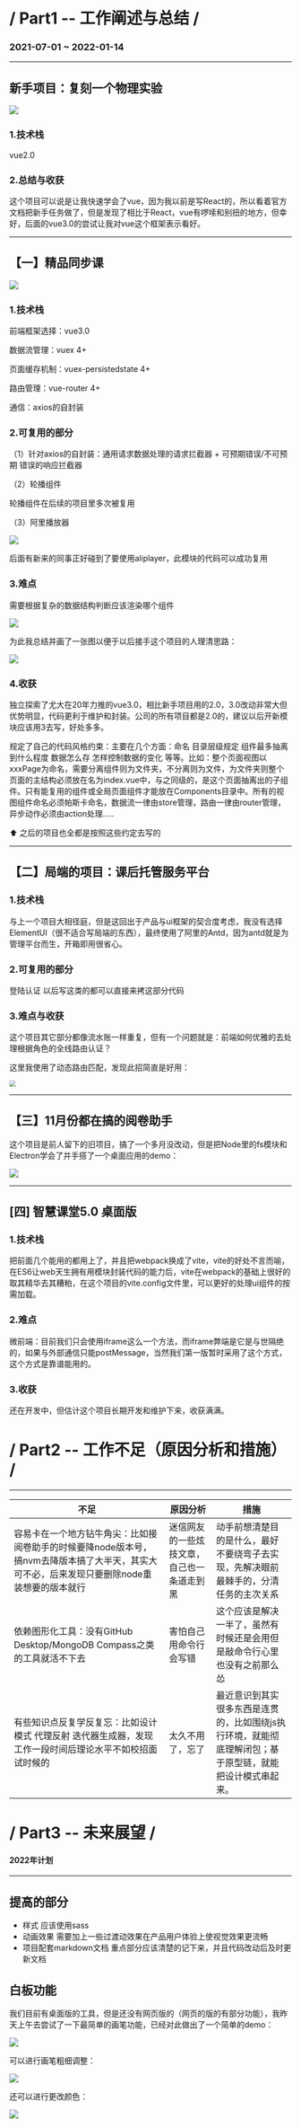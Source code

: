 # / Part1 -- 工作阐述与总结 / 

### 2021-07-01 ~ 2022-01-14

------



## 新手项目：复刻一个物理实验


![](https://tva1.sinaimg.cn/large/008i3skNgy1gyao4qav4ag30go09e1kx.gif)



### 1.技术栈

vue2.0

### 2.总结与收获

这个项目可以说是让我快速学会了vue，因为我以前是写React的，所以看着官方文档把新手任务做了，但是发现了相比于React，vue有啰嗦和别扭的地方，但幸好，后面的vue3.0的尝试让我对vue这个框架表示看好。



------



## 【一】精品同步课


![](https://tva1.sinaimg.cn/large/008i3skNgy1gyaocodsvbg30go0anqv5.gif)



### 1.技术栈

前端框架选择：vue3.0

数据流管理：vuex 4+

页面缓存机制：vuex-persistedstate 4+

路由管理：vue-router 4+

通信：axios的自封装

### 2.可复用的部分

（1）针对axios的自封装：通用请求数据处理的请求拦截器 + 可预期错误/不可预期 错误的响应拦截器

（2）轮播组件

轮播组件在后续的项目里多次被复用

（3）阿里播放器


![](https://tva1.sinaimg.cn/large/008i3skNgy1gyaon2nww2g30go0annpe.gif)

后面有新来的同事正好碰到了要使用aliplayer，此模块的代码可以成功复用

### 3.难点

需要根据复杂的数据结构判断应该渲染哪个组件



<img src="https://tva1.sinaimg.cn/large/008i3skNgy1gy9pmf4m9wj30ib0efaav.jpg"  />

为此我总结并画了一张图以便于以后接手这个项目的人理清思路：


![](https://tva1.sinaimg.cn/large/008i3skNgy1gy9pnhbwzvj30jp0fzaax.jpg)




### 4.收获

独立探索了尤大在20年力推的vue3.0，相比新手项目用的2.0，3.0改动非常大但优势明显，代码更利于维护和封装。公司的所有项目都是2.0的，建议以后开新模块应该用3去写，好处多多。

规定了自己的代码风格约束：主要在几个方面：命名 目录层级规定 组件最多抽离到什么程度  数据怎么存 怎样控制数据的变化 等等。比如：整个页面视图以xxxPage为命名，需要分离组件则为文件夹，不分离则为文件，为文件夹则整个页面的主结构必须放在名为index.vue中，与之同级的，是这个页面抽离出的子组件。只有能复用的组件或全局页面组件才能放在Components目录中。所有的视图组件命名必须帕斯卡命名，数据流一律由store管理，路由一律由router管理，异步动作必须由action处理.....

⬆️ 之后的项目也全都是按照这些约定去写的

------



## 【二】局端的项目：课后托管服务平台

### 1.技术栈

与上一个项目大相径庭，但是这回出于产品与ui框架的契合度考虑，我没有选择ElementUI（很不适合写局端的东西），最终使用了阿里的Antd，因为antd就是为管理平台而生，开箱即用很省心。

### 2.可复用的部分

登陆认证 以后写这类的都可以直接来拷这部分代码

### 3.难点与收获

这个项目其它部分都像流水账一样重复，但有一个问题就是：前端如何优雅的去处理根据角色的全线路由认证？

这里我使用了动态路由匹配，发现此招简直是好用：


<img src="https://tva1.sinaimg.cn/large/008i3skNgy1gyaofmm5y2j30mz0d7my9.jpg" style="zoom:67%;" />



------



## 【三】11月份都在搞的阅卷助手

这个项目是前人留下的旧项目，搞了一个多月没改动，但是把Node里的fs模块和Electron学会了并手搭了一个桌面应用的demo：


![](https://tva1.sinaimg.cn/large/008i3skNgy1gy9pph4aphj304304jwed.jpg)



------



## [四] 智慧课堂5.0 桌面版

### 1.技术栈

把前面几个能用的都用上了，并且把webpack换成了vite，vite的好处不言而喻，在ES6让web天生拥有用模块封装代码的能力后，vite在webpack的基础上很好的取其精华去其糟粕，在这个项目的vite.config文件里，可以更好的处理ui组件的按需加载。

### 2.难点

微前端：目前我们只会使用iframe这么一个方法，而iframe弊端是它是与世隔绝的，如果与外部通信只能postMessage，当然我们第一版暂时采用了这个方式，这个方式是靠谱能用的。

### 3.收获

还在开发中，但估计这个项目长期开发和维护下来，收获满满。



# / Part2 -- 工作不足（原因分析和措施） / 

------

| 不足                                                         | 原因分析                                   | 措施                                                         |
| ------------------------------------------------------------ | ------------------------------------------ | ------------------------------------------------------------ |
| 容易卡在一个地方钻牛角尖：比如接阅卷助手的时候要降node版本号，搞nvm去降版本搞了大半天，其实大可不必，后来发现只要删除node重装想要的版本就行 | 迷信网友的一些炫技文章，自己也一条道走到黑 | 动手前想清楚目的是什么，最好不要绕弯子去实现，先解决眼前最棘手的，分清任务的主次关系 |
| 依赖图形化工具：没有GitHub Desktop/MongoDB Compass之类的工具就活不下去 | 害怕自己用命令行会写错                     | 这个应该是解决一半了，虽然有时候还是会用但是敲命令行心里也没有之前那么怂 |
| 有些知识点反复学反复忘：比如设计模式 代理反射 迭代器生成器，发现工作一段时间后理论水平不如校招面试时候的 | 太久不用了，忘了                           | 最近意识到其实很多东西是连贯的，比如围绕js执行环境，就能彻底理解闭包；基于原型链，就能把设计模式串起来。 |



# / Part3 -- 未来展望 / 

#### 2022年计划

------

## 提高的部分

- 样式
  应该使用sass
- 动画效果
  需要加上一些过渡动效果在产品用户体验上使视觉效果更流畅
- 项目配套markdown文档
  重点部分应该清楚的记下来，并且代码改动后及时更新文档

## 白板功能

我们目前有桌面版的工具，但是还没有网页版的（网页的版的有部分功能），我昨天上午去尝试了一下最简单的画笔功能，已经对此做出了一个简单的demo：


![](https://tva1.sinaimg.cn/large/008i3skNgy1gy9pqnkd9ug30go09edjt.gif)

可以进行画笔粗细调整：

![](https://tva1.sinaimg.cn/large/008i3skNgy1gy9prfum7eg30go09ewgo.gif)



还可以进行更改颜色：

![](https://tva1.sinaimg.cn/large/008i3skNgy1gy9ps62qjlg30go09eaf5.gif)